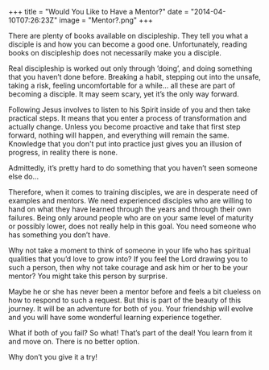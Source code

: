 +++
title = "Would You Like to Have a Mentor?"
date = "2014-04-10T07:26:23Z"
image = "Mentor?.png"
+++

There are plenty of books available on discipleship. They tell you what a disciple is and how you can become a good one. Unfortunately, reading books on discipleship does not necessarily make you a disciple.

Real discipleship is worked out only through ’doing’, and doing something that you haven’t done before. Breaking a habit, stepping out into the unsafe, taking a risk, feeling uncomfortable for a while... all these are part of becoming a disciple. It may seem scary, yet it’s the only way forward.

Following Jesus involves to listen to his Spirit inside of you and then take practical steps. It means that you enter a process of transformation and actually change. Unless you become proactive and take that first step forward, nothing will happen, and everything will remain the same. Knowledge that you don't put into practice just gives you an illusion of progress, in reality there is none.

Admittedly, it’s pretty hard to do something that you haven’t seen someone else do...

Therefore, when it comes to training disciples, we are in desperate need of examples and mentors. We need experienced disciples who are willing to hand on what they have learned through the years and through their own failures. Being only around people who are on your same level of maturity or possibly lower, does not really help in this goal. You need someone who has something you don’t have.

Why not take a moment to think of someone in your life who has spiritual qualities that you’d love to grow into? If you feel the Lord drawing you to such a person, then why not take courage and ask him or her to be your mentor? You might take this person by surprise. 

Maybe he or she has never been a mentor before and feels a bit clueless on how to respond to such a request. But this is part of the beauty of this journey. It will be an adventure for both of you. Your friendship will evolve and you will have some wonderful learning experience together.

What if both of you fail? So what! That’s part of the deal! You learn from it and move on. There is no better option.

Why don’t you give it a try!
